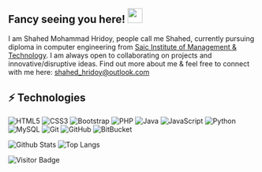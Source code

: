 ## Fancy seeing you here! <img src="https://raw.githubusercontent.com/aemmadi/aemmadi/master/wave.gif" width="30px">

I am Shahed Mohammad Hridoy, people call me Shahed, currently pursuing diploma in computer engineering from [Saic Institute of Management & Technology](http://simt.edu.bd/). I am always open to collaborating on projects and innovative/disruptive ideas. Find out more about me & feel free to connect with me here:
shahed_hridoy@outlook.com

## ⚡ Technologies

![HTML5](https://img.shields.io/badge/-HTML5-E34F26?style=flat-square&logo=html5&logoColor=white)
![CSS3](https://img.shields.io/badge/-CSS3-1572B6?style=flat-square&logo=css3)
![Bootstrap](https://img.shields.io/badge/-Bootstrap-563D7C?style=flat-square&logo=bootstrap)
![PHP](https://img.shields.io/badge/-php-563D7C?style=flat-square&logo=php)
![Java](https://img.shields.io/badge/-java-E34A86?style=flat-square&logo=java)
![JavaScript](https://img.shields.io/badge/-JavaScript-black?style=flat-square&logo=javascript)
![Python](https://img.shields.io/badge/-Python-black?style=flat-square&logo=Python)
![MySQL](https://img.shields.io/badge/-MySQL-black?style=flat-square&logo=mysql)
![Git](https://img.shields.io/badge/-Git-black?style=flat-square&logo=git)
![GitHub](https://img.shields.io/badge/-GitHub-181717?style=flat-square&logo=github)
![BitBucket](https://img.shields.io/badge/-BitBucket-darkblue?style=flat-square&logo=bitbucket)

![Github Stats](https://github-readme-stats.vercel.app/api?username=shahedmohammadhridoy&count_private=true&show_icons=true&include_all_commits=true)
![Top Langs](https://github-readme-stats.vercel.app/api/top-langs/?username=shahedmohammadhridoy&hide=TeX&layout=compact)

![Visitor Badge](https://visitor-badge.laobi.icu/badge?page_id=shahedmohammadhridoy)
